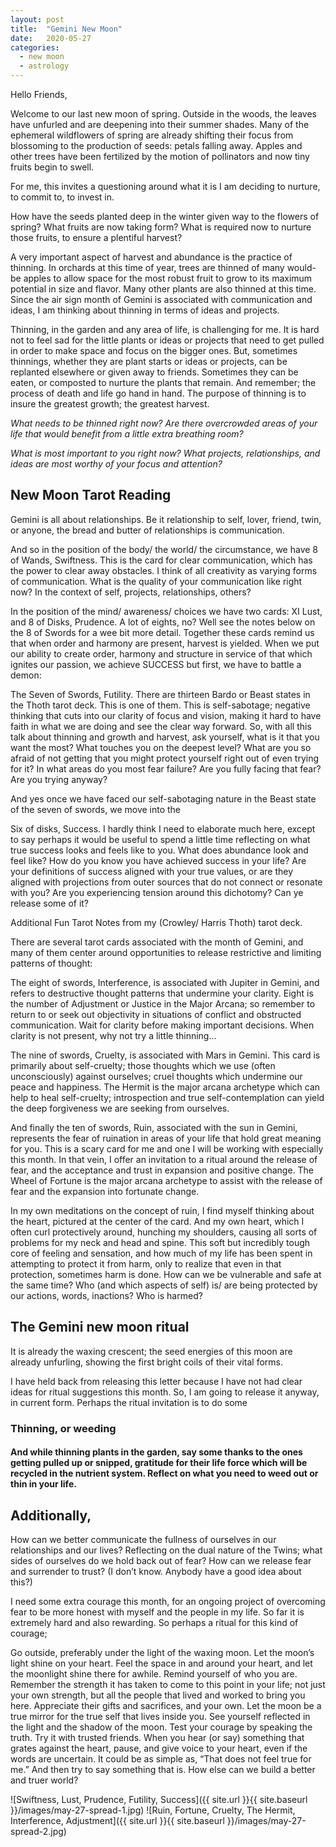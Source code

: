 ```yaml
---
layout: post
title:  "Gemini New Moon"
date:   2020-05-27
categories:
  - new moon
  - astrology
---
```

Hello Friends,

Welcome to our last new moon of spring. Outside in the woods, the leaves have unfurled and are deepening into their summer shades. Many of the ephemeral wildflowers of spring are already shifting their focus from blossoming to the production of seeds: petals falling away. Apples and other trees have been fertilized by the motion of pollinators and now tiny fruits begin to swell.

For me, this invites a questioning around what it is I am deciding to nurture, to commit to, to invest in.

How have the seeds planted deep in the winter given way to the flowers of spring? What fruits are now taking form? What is required now to nurture those fruits, to ensure a plentiful harvest?

A very important aspect of harvest and abundance is the practice of thinning. In orchards at this time of year, trees are thinned of many would-be apples to allow space for the most robust fruit to grow to its maximum potential in size and flavor. Many other plants are also thinned at this time. Since the air sign month of Gemini is associated with communication and ideas, I am thinking about thinning in terms of ideas and projects.

Thinning, in the garden and any area of life, is challenging for me. It is hard not to feel sad for the little plants or ideas or projects that need to get pulled in order to make space and focus on the bigger ones. But, sometimes thinnings, whether they are plant starts or ideas or projects, can be replanted elsewhere or given away to friends. Sometimes they can be eaten, or composted to nurture the plants that remain. And remember; the process of death and life go hand in hand. The purpose of thinning is to insure the greatest growth; the greatest harvest.

*What needs to be thinned right now? Are there overcrowded areas of your life that would benefit from a little extra breathing room?*

*What is most important to you right now? What projects, relationships, and ideas are most worthy of your focus and attention?*

## New Moon Tarot Reading

Gemini is all about relationships. Be it relationship to self, lover, friend, twin, or anyone, the bread and butter of relationships is communication.

And so in the position of the body/ the world/ the circumstance, we have 8 of Wands, Swiftness. This is the card for clear communication, which has the power to clear away obstacles. I think of all creativity as varying forms of communication. What is the quality of your communication like right now? In the context of self, projects, relationships, others?

In the position of the mind/ awareness/ choices we have two cards: XI Lust, and 8 of Disks, Prudence. A lot of eights, no? Well see the notes below on the 8 of Swords for a wee bit more detail. Together these cards remind us that when order and harmony are present, harvest is yielded. When we put our ability to create order, harmony and structure in service of that which ignites our passion, we achieve SUCCESS but first, we have to battle a demon:

The Seven of Swords, Futility. There are thirteen Bardo or Beast states in the Thoth tarot deck. This is one of them. This is self-sabotage; negative thinking that cuts into our clarity of focus and vision, making it hard to have faith in what we are doing and see the clear way forward. So, with all this talk about thinning and growth and harvest, ask yourself, what is it that you want the most? What touches you on the deepest level? What are you so afraid of not getting that you might protect yourself right out of even trying for it? In what areas do you most fear failure? Are you fully facing that fear? Are you trying anyway?

And yes once we have faced our self-sabotaging nature in the Beast state of the seven of swords, we move into the

Six of disks, Success. I hardly think I need to elaborate much here, except to say perhaps it would be useful to spend a little time reflecting on what true success looks and feels like to you. What does abundance look and feel like? How do you know you have achieved success in your life? Are your definitions of success aligned with your true values, or are they aligned with projections from outer sources that do not connect or resonate with you? Are you experiencing tension around this dichotomy? Can ye release some of it?

Additional Fun Tarot Notes from my (Crowley/ Harris Thoth) tarot deck.

There are several tarot cards associated with the month of Gemini, and many of them center around opportunities to release restrictive and limiting patterns of thought:

The eight of swords, Interference, is associated with Jupiter in Gemini, and refers to destructive thought patterns that undermine your clarity. Eight is the number of Adjustment or Justice in the Major Arcana; so remember to return to or seek out objectivity in situations of conflict and obstructed communication. Wait for clarity before making important decisions. When clarity is not present, why not try a little thinning…

The nine of swords, Cruelty, is associated with Mars in Gemini. This card is primarily about self-cruelty; those thoughts which we use (often unconsciously) against ourselves; cruel thoughts which undermine our peace and happiness. The Hermit is the major arcana archetype which can help to heal self-cruelty; introspection and true self-contemplation can yield the deep forgiveness we are seeking from ourselves.

And finally the ten of swords, Ruin, associated with the sun in Gemini, represents the fear of ruination in areas of your life that hold great meaning for you. This is a scary card for me and one I will be working with especially this month. In that vein, I offer an invitation to a ritual around the release of fear, and the acceptance and trust in expansion and positive change. The Wheel of Fortune is the major arcana archetype to assist with the release of fear and the expansion into fortunate change.

In my own meditations on the concept of ruin, I find myself thinking about the heart, pictured at the center of the card. And my own heart, which I often curl protectively around, hunching my shoulders, causing all sorts of problems for my neck and head and spine. This soft but incredibly tough core of feeling and sensation, and how much of my life has been spent in attempting to protect it from harm, only to realize that even in that protection, sometimes harm is done. How can we be vulnerable and safe at the same time? Who (and which aspects of self) is/ are being protected by our actions, words, inactions? Who is harmed?

## The Gemini new moon ritual

It is already the waxing crescent; the seed energies of this moon are already unfurling, showing the first bright coils of their vital forms.

I have held back from releasing this letter because I have not had clear ideas for ritual suggestions this month. So, I am going to release it anyway, in current form. Perhaps the ritual invitation is to do some

### Thinning, or weeding
#### And while thinning plants in the garden, say some thanks to the ones getting pulled up or snipped, gratitude for their life force which will be recycled in the nutrient system. Reflect on what you need to weed out or thin in your life.

## Additionally,

How can we better communicate the fullness of ourselves in our relationships and our lives? Reflecting on the dual nature of the Twins; what sides of ourselves do we hold back out of fear? How can we release fear and surrender to trust? (I don’t know. Anybody have a good idea about this?)

I need some extra courage this month, for an ongoing project of overcoming fear to be more honest with myself and the people in my life. So far it is extremely hard and also rewarding. So perhaps a ritual for this kind of courage;

Go outside, preferably under the light of the waxing moon.
Let the moon’s light shine on your heart. Feel the space in and around your heart, and let the moonlight shine there for awhile.
Remind yourself of who you are. Remember the strength it has taken to come to this point in your life; not just your own strength, but all the people that lived and worked to bring you here. Appreciate their gifts and sacrifices, and your own.
Let the moon be a true mirror for the true self that lives inside you. See yourself reflected in the light and the shadow of the moon.
Test your courage by speaking the truth. Try it with trusted friends. When you hear (or say) something that grates against the heart, pause, and give voice to your heart, even if the words are uncertain. It could be as simple as, “That does not feel true for me.” And then try to say something that is. How else can we build a better and truer world?

![Swiftness, Lust, Prudence, Futility, Success]({{ site.url }}{{ site.baseurl }}/images/may-27-spread-1.jpg)
![Ruin, Fortune, Cruelty, The Hermit, Interference, Adjustment]({{ site.url }}{{ site.baseurl }}/images/may-27-spread-2.jpg)
